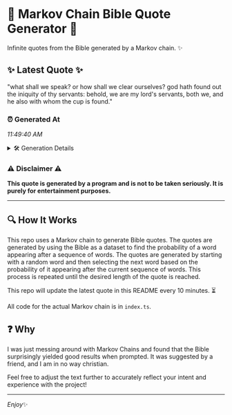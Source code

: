 # 📖 Markov Chain Bible Quote Generator 📖

Infinite quotes from the Bible generated by a Markov chain. ✨

## ✨ Latest Quote ✨
"what shall we speak? or how shall we clear ourselves? god hath found out the iniquity of thy servants: behold, we are my lord's servants, both we, and he also with whom the cup is found."

### ⏰ Generated At
*11:49:40 AM*

<details>
    <summary>🛠️ Generation Details</summary>
    <p>
        <strong>🌱 Seed:</strong> what<br>
        <strong>🔄 Iterations:</strong> 35<br>
        <strong>📜 Context History:</strong><br>[ what ]: shall<br>[ what, shall ]: we<br>[ what, shall, we ]: speak?<br>[ what, shall, we, speak? ]: or<br>[ what, shall, we, speak?, or ]: how<br>[ what, shall, we, speak?, or, how ]: shall<br>[ shall, we, speak?, or, how, shall ]: we<br>[ we, speak?, or, how, shall, we ]: clear<br>[ speak?, or, how, shall, we, clear ]: ourselves?<br>[ or, how, shall, we, clear, ourselves? ]: god<br>[ how, shall, we, clear, ourselves?, god ]: hath<br>[ shall, we, clear, ourselves?, god, hath ]: found<br>[ we, clear, ourselves?, god, hath, found ]: out<br>[ clear, ourselves?, god, hath, found, out ]: the<br>[ ourselves?, god, hath, found, out, the ]: iniquity<br>[ god, hath, found, out, the, iniquity ]: of<br>[ hath, found, out, the, iniquity, of ]: thy<br>[ found, out, the, iniquity, of, thy ]: servants:<br>[ out, the, iniquity, of, thy, servants: ]: behold,<br>[ the, iniquity, of, thy, servants:, behold, ]: we<br>[ iniquity, of, thy, servants:, behold,, we ]: are<br>[ of, thy, servants:, behold,, we, are ]: my<br>[ thy, servants:, behold,, we, are, my ]: lord's<br>[ servants:, behold,, we, are, my, lord's ]: servants,<br>[ behold,, we, are, my, lord's, servants, ]: both<br>[ we, are, my, lord's, servants,, both ]: we,<br>[ are, my, lord's, servants,, both, we, ]: and<br>[ my, lord's, servants,, both, we,, and ]: he<br>[ lord's, servants,, both, we,, and, he ]: also<br>[ servants,, both, we,, and, he, also ]: with<br>[ both, we,, and, he, also, with ]: whom<br>[ we,, and, he, also, with, whom ]: the<br>[ and, he, also, with, whom, the ]: cup<br>[ he, also, with, whom, the, cup ]: is<br>[ also, with, whom, the, cup, is ]: found.<br>
    </p>
</details>

### ⚠️ Disclaimer ⚠️
**This quote is generated by a program and is not to be taken seriously. It is purely for entertainment purposes.**

---

## 🔍 How It Works

This repo uses a Markov chain to generate Bible quotes. The quotes are generated by using the Bible as a dataset to find the probability of a word appearing after a sequence of words. The quotes are generated by starting with a random word and then selecting the next word based on the probability of it appearing after the current sequence of words. This process is repeated until the desired length of the quote is reached.

This repo will update the latest quote in this README every 10 minutes. ⏳

All code for the actual Markov chain is in `index.ts`.

## ❓ Why

I was just messing around with Markov Chains and found that the Bible surprisingly yielded good results when prompted. 
It was suggested by a friend, and I am in no way christian.

Feel free to adjust the text further to accurately reflect your intent and experience with the project!

---

*Enjoy*✨
